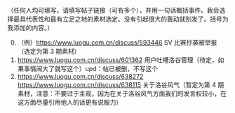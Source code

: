 （任何人均可填写，请填写帖子链接（可有多个），并用一句话概括事件。我会选择最具代表性和最有立足之地的素材选定。没有引起很大的轰动就别发了。括号为我添加的内容。）

0. （例）https://www.luogu.com.cn/discuss/593446 SV 比赛抄袭被举报（选定为第 3 期素材）
1. https://www.luogu.com.cn/discuss/601362 用户吐槽洛谷管理（待定，如果事情闹大了就写这个）upd：帖已被删，不写这个
2. https://www.luogu.com.cn/discuss/638272 https://www.luogu.com.cn/discuss/638115 关于洛谷风气（暂定为第 4 期素材，注意：不要过于主观，因为在关于洛谷风气方面我们的发言权较小，在这方面尽量引用他人的话更有说服力）

